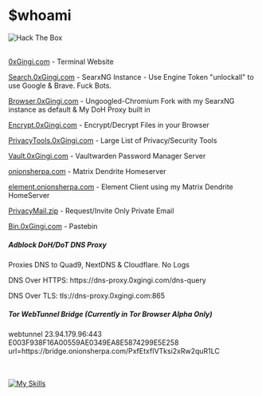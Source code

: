 # $whoami
<image src="https://www.hackthebox.eu/badge/image/641801" alt="Hack The Box"></image>
<br />
<br />
<p><a href="https://0xgingi.com">0xGingi.com</a>  - Terminal Website</p>
<p><a href="https://search.0xgingi.com">Search.0xGingi.com</a>  - SearxNG Instance - Use Engine Token "unlockall" to use Google & Brave. Fuck Bots.</p>
<p><a href="https://browser.0xgingi.com">Browser.0xGingi.com</a>  - Ungoogled-Chromium Fork with my SearxNG instance as default & My DoH Proxy built in</p>
<p><a href="https://encrypt.0xgingi.com">Encrypt.0xGingi.com</a>  - Encrypt/Decrypt Files in your Browser</p>
<p><a href="https://privacytools.0xgingi.com">PrivacyTools.0xGingi.com</a>  - Large List of Privacy/Security Tools</p>
<p><a href="https://vault.0xgingi.com">Vault.0xGingi.com</a>  - Vaultwarden Password Manager Server</p>
<p><a href="https://onionsherpa.com">onionsherpa.com</a>  - Matrix Dendrite Homeserver</p>
<p><a href="https://element.onionsherpa.com">element.onionsherpa.com</a>  - Element Client using my Matrix Dendrite HomeServer</p>
<p><a href="https://privacymail.zip">PrivacyMail.zip</a>  - Request/Invite Only Private Email</p>
<p><a href="https://bin.0xgingi.com">Bin.0xGingi.com</a>  - Pastebin</p>

<h5>
  Adblock DoH/DoT DNS Proxy
</h5>
<p>Proxies DNS to Quad9, NextDNS & Cloudflare. No Logs</p>
<p>DNS Over HTTPS: https://dns-proxy.0xgingi.com/dns-query</p>
<p>DNS Over TLS: tls://dns-proxy.0xgingi.com:865</p>

<h5>
  Tor WebTunnel Bridge (Currently in Tor Browser Alpha Only)
</h5>
<p>webtunnel 23.94.179.96:443 E003F938F16A00559AE0349EA8E5874299E5E258 url=https://bridge.onionsherpa.com/PxfEtxfIVTksi2xRw2quR1LC</p>

<br /> <br />
[![My Skills](https://skillicons.dev/icons?i=js,nodejs,nginx,cloudflare,docker,ipfs,bash,linux,vscode,unreal)]()
